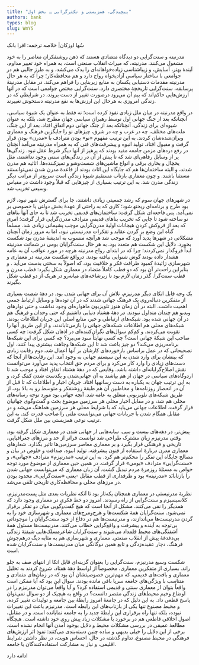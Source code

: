 ```yaml
--- 
title: "پیچیدگی، همزیستی و تکثرگرایی ـ بخش اول" 
authors: bank 
types: blog 
slug: WmY5 
--- 
```

سُها اوزکان| خلاصه ترجمه: افرا بانک

مدرنیته و سنت‌گرایی دو دیدگاه متضادی هستند که ذهن روشنفکران معاصر را به خود مشغول می‌کنند. مدرنیته، که میراث انقلاب صنعتی است، به همراه خود تغییر مداوم، آیندهٔ بهتر، آسایش، و زیباشناسی زیاده‌خواهانه‌ای را یدک می‌کشد، و به طرز جالبی هم در جوامعی با ساختار سیاسی آزادیخواه رواج دارد و هم محافظه‌کار؛ چرا که به هر حال مدرنیته مقدمات دستیابی یکسان به منابع زیربنایی را فراهم می‌کند. در مقابل مدرنیتهٔ پرسابقه، سنت‌گرایی تاریخچهٔ مختصری دارد. سنت‌گرایی مختص جوامعی است که در آنها ارزش‌هایی حاکم‌اند که بیم آن می‌رود درصورت تغییر از دست بروند، در شرایطی که در زندگی امروزی به هرحال این ارزش‌ها به نفع مدرنیته دستخوش تغییرند. 

در واقع مدرنیته در میان ملل زیادی نفوذ کرده است؛ نه فقط به عنوان یک شیوهٔ سیاسی، آنچنانکه بعد از جنگ جهانی اول توسط رهبران سیاسی جهان مطرح شد، بلکه به عنوان شیوه‌ای برای زندگی، آنچنانکه بعد از جنگ جهانی دوم اتفاق افتاد. بعد از این جنگ، ملت‌های مختلف، چه در غرب و چه در شرق، چیزهای نو را جایگزین فرهنگ و معماری ویران‌شده‌شان کردند. به این ترتیب مفهوم «نو» بودن مترادف با «مدرن» بودن قرار گرفت و مقبول افتاد. تولید انبوه و پیشرفت‌های فنی که به همراه مدرنیته می‌آمد آنچنان در رفع دردهای مزمن جامعه مفید بودند که پرهیز از آنها دیگر شرط عقل نبود. زندگی‌ها پر از وسایل رفاهی‌ای شد که تا پیش از آن در زندگی‌های سنتی وجود نداشتند، مثل یخچال و بخاری برقی و انواع ماشین‌های شست‌وشو و تمیزکننده‌ها. اثاثیه هم مدرن شدند، و البته ساختمان‌ها هم که جایگاه این اثاث بودند از قاعدهٔ مدرن شدن نمی‌توانستند مستثنا باشند. و چون معماری بازتاب مستقیم شیوهٔ زندگی است سریع‌تر از مراتب دیگر زندگی مدرن شد. به این ترتیب بسیاری از چیزهایی که قبلاً وجود داشت در مقیاس وسیعی تخریب شد.

در شهرهای جهان سوم که رشد جمعیتی زیادی داشتند، جا برای گسترش شهر نبود، لازم بود طرح و برنامه‌ای ریخته‍ شود؛ کاری که به راحتی از عهدهٔ بخش دولتی یا خصوصی بر نمی‌آمد. پس فاجعه‌ای شکل گرفت: ساختمان‌های قدیمی تخریب شد تا به جای آنها بناهای نو ساخته شود تا جایی که تخریب بناهای قدیمی مترادف مدرن‌گرایی قرار گرفت؛ امری که بعد از فروکش کردن هیجانات اولیهٔ مدرن‌گرایی موجب پشیمانی زیادی شد. مسلماً گناه این وضع بر گردن عقاید و تفکرات مدرنیستی نبود، اما به مرور زمان آنچنان مشکلاتی در شهرها پدید آورد که موجب شد هرآنچه منسوب به اندیشهٔ مدرن بود شکست بخورد. دلایل این شکست هم متعدد بود. به هر حال سنت‌گرایان بومی در شماتت مدرنیته ابداً فروگذار نمی‌کردند؛ چرا که در ابتدای رواج مدرنیته هرچه در مورد عواقب آن به عامه هشدار داده بودند گوش شنوایی نیافته بودند. درواقع شکست مدرنیته در معماری و شهرسازی زائیدهٔ کمبود ظرافت فکر و خلاقیت بود، که اصولاً به سختی بدست می‌آید . و بنابراین راحت‌تر آن بود که دو قطب کاملاً متضاد در معماری شکل بگیرد: قطب مدرن و قطب سنت‌گرا. گذر زمان لازم بود تا زیرشاخه‌های میانه‌رو در هریک از دو قطب شکل بگیرند.

یک وجه قابل اتکای دیگر مدرنیزم، تلاش آن برای جهانی شدن بود. در دههٔ شصت بسیاری از متفکرین دنباله‌روی یک فرهنگ جهانی شدند که در آن توده‌ها و وسایل ارتباط جمعی اهمیت داشت. البته در آن زمان هنوز تلویزیون ماهواره‌ای وجود نداشت و حتی نوارهای ویدیو هم چندان متداول نبودند. در دههٔ هشتاد دنیایی داشتیم که حتی وجدان و فرهنگ هم در آن جهانی شده بود. شبکه‌های ارتباطی و خبر، منابع اصلی این جریان اطلاعات بودند. شبکه‌های محلی هم اطلاعات شبکه‌های جهانی را بازمی‌تاباندند، و از این طریق آنها را تقویت می‌کردند. و کم‌کم سوال‌های نگران‌کننده‌ای در اذهان شکل گرفت: چه کسی صاحب این شبکهٔ جهانی است؟ چه کسی نهایتاً سود می‌برد؟ چه کسی برای این شبکه‌ها برنامه‌ریزی می‌کند؟ دو چیز باعث شد تا این شبکه‌ها وجاهت بیشتری پیدا کنند، اول تصحیحاتی که در عمل براساس بازخوردهای کارشان بر آنها اعمال شد، دوم رقابت زیادی که بینشان برای وارد شدن به این سیستم جهانی به وجود آمد. این رقابت‌ها از آنجا که دست‌های زیادی را وارد کار می‌کرد و برای مردم حق انتخاب پدید می‌آورد می‌توانست نقش اصلاح‌گرایانه‌ای داشته باشد. وقایعی که در دههٔ هشتاد اتفاق افتاد و موجب شد تا اردوگاه‌های سیاسی در جهان از هم بپاشند به آن جهانی‌شدن و یکدست شدن کمک کرد، و به این ترتیب جهان به یکباره به دست رسانه‍ها افتاد. جریان اخبار و اطلاعات که تا قبل از آن در انحصار روزنامه‌ها و مخاطبین آن هم طبقهٔ روشنفکر و متوسط رو به بالا بود، از طریق شبکه‌های تلویزیونی متعلق به عامه شد. آنچه جهانی بود مورد توجه رسانه‌های محلی هم شد، و در مقابل اخبار محلی هر سرزمین موضوع بحث و گفت‌وگوی جهانیان قرار گرفت. اطلاعات جهانی می‌باید که با شرایط محلی هر سرزمین هماهنگ می‌شد و در مقابل همگام شدن با جریانات جهانی می‌توانست ملتی را صاحب قدرت کند. به این ترتیب نوعی همزیستی بین ملل شکل گرفت.

پیش‌تر، در دهه‌های بیست و سی، سایه‌هایی از جهانی شدن در معماری شکل گرفته بود. وقتی مدرنیزم زبان مشترک طراحی شد توانست فراتر از حد‍ و مرزهای جغرافیایی، تاریخی و فرهنگی قرار بگیرد و بر معماری معاصر سرزمین‌ها تاثیر بگذارد. شعارهای معماری مدرن دربارهٔ استفاده از فنون پیشرفته، تولید انبوه، صداقت و خلوص در بیان و مصالح جایگاه این تفکر را محکم‌تر هم کرد. به این ترتیب «مدرنیزم» مترادف «جهانی»، و «سنت‌گرایی» مترادف «بومی» قرار گرفت. در همین حین معماری از موضوع مورد توجه خواص به مسئلهٔ روزمرهٔ مردم تبدیل گشت. آن زبان معماری که می‌توانست جهانی شدن را بازتابانَد «مدرنیته» بود و طرفداری از قطب مقابل -یعنی «سنت‌گرایی»ـ محدود بودن در مرزهای محلی و محافظه‌کاری تاریخی تلقی می‌شد.

نظریهٔ مدرنیستی در معماری همچنان یکه‌تاز بود تا آنکه نظریات بعدی مثل پست‌مدرنیزم، کلاسیسیزم و سنت‌گرایی از راه رسیدند. امروز دو خط فکری در معماری وجود دارد که همدیگر را نفی می‌کنند. مشکل از آنجا است که هیچ گفت‌وگویی میان دو تفکر برقرار نمی‌شود. سنت‌گرایان همهٔ شکست‌ها و هرج‌ومرج‌های معماری و شهرسازی خود را به گردن مدرنیست‌ها می‌اندازند، و مدرنیست‌ها هم در دفاع از خود سنت‌گرایان را موجوداتی بی‌توجه به آینده و پیشرفت و واقع‌گرایی خطاب می‌کنند. مدرنیست‌ها مسئول همهٔ آشفتگی‌های محیط قلمداد می‌شوند و سنت‌گرایان شاعرمسلک‌هایی شیفتهٔ زندگی بی‌دغدغهٔ پیش از انقلاب صنعتی. معماری و شهرسازی هم به مثابه دیگ درهم‌جوشِ فرهنگ، دچار عقید‌ه‌زدگی و تابع همین دوگانگی میان مدرنیست‌ها و سنت‌گرایان شده است.

شکست وسیع مدرنیزم، سنت‌گرایی را بعنوان گزینه‌ای قابل اتکا از انتهای صف به جلو راند. بسیاری از متفکرین معماری، مخصوصاً از اواسط دههٔ هفتاد، شروع کردند به تحلیل معماری و بافت‌های قدیمی، که مهم‌ترین خصوصیتشان آن بود که در زمان‌های متمادی و متناسب با ویژگی‌های جامعه سرپا باقی مانده بودند. سوال این بود که آیا ممکن است واقعاً بتوان از معماری سنتی و قدیمی استفاده کرد؟ و آیا واقعاً می‌توان مدرنیزم را در اوضاع وخیم محیط‌های زندگی مقصر دانست؟ در واقع به هیچیک از دو سوال نمی‌توان پاسخ قطعی داد. به این دلیل که در جامعهٔ امروز رابطهٔ بین جامعه و تولیدات تغییر کرده، و محیط مصنوع تنها یکی از بازتاب‌های این رابطه است. مدرنیزم باعث این تغییرات نبوده، بلکه تنها راه برقراری این رابطهٔ جدید را به جامعه نمایانده است. و در مقابل، اصول اخلاقی قاطعی هم در برخورد با مشکلات زیاد پیش روی خود داشته است. هیچگاه مطالعهٔ عمیقی در بررسی مشکلات محیط و دلایل بوجود آمدن آنها انجام نشده است. برخی از این دلایل را خیلی بدیهی و ساده چنین دسته‌بندی می‌کنند: نفوذ اثر ارزش‌های فرهنگی در محیط مصنوع، تداوم گذشته در حال، احساس هویت، در نظر داشتن شرایط اقلیمی، و نیاز به مشارکت استفاده‌کنندگان یا جامعه.

ادامه دارد
